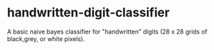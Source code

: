 # handwritten-digit-classifier
A basic naive bayes classifier for "handwritten" digits (28 x 28 grids of black,grey, or white pixels).
